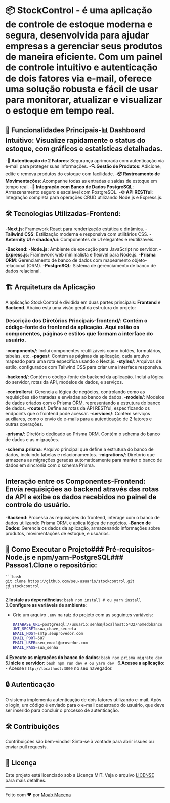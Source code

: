 # 📦 StockControl - é uma aplicação de controle de estoque moderna e segura, desenvolvida para ajudar empresas a gerenciar seus produtos de maneira eficiente. Com um painel de controle intuitivo e autenticação de dois fatores via e-mail, oferece uma solução robusta e fácil de usar para monitorar, atualizar e visualizar o estoque em tempo real.

## 🚀 Funcionalidades Principais-**📊 Dashboard Intuitivo**: Visualize rapidamente o status do estoque, com gráficos e estatísticas detalhadas.
-**🔐 Autenticação de 2 Fatores**: Segurança aprimorada com autenticação via e-mail para proteger suas informações.
-**🔍 Gestão de Produtos**: Adicione, edite e remova produtos do estoque com facilidade.
-**📦 Rastreamento de Movimentações**: Acompanhe todas as entradas e saídas de estoque em tempo real.
-**🔄 Integração com Banco de Dados PostgreSQL**: Armazenamento seguro e escalável com PostgreSQL.
-**⚙️ API RESTful**: Integração completa para operações CRUD utilizando Node.js e Express.js.

## 🛠️ Tecnologias Utilizadas-**Frontend**:
  -**Next.js**: Framework React para renderização estática e dinâmica.
  -**Tailwind CSS**: Estilização moderna e responsiva com utilitários CSS.
  -**Aeternity UI** e **shadcn/ui**: Componentes de UI elegantes e reutilizáveis.

-**Backend**:
  -**Node.js**: Ambiente de execução para JavaScript no servidor.
  -**Express.js**: Framework web minimalista e flexível para Node.js.
  -**Prisma ORM**: Gerenciamento de banco de dados com mapeamento objeto-relacional (ORM).
  -**PostgreSQL**: Sistema de gerenciamento de banco de dados relacional.

## 🏗️ Arquitetura da Aplicação

A aplicação StockControl é dividida em duas partes principais: **Frontend** e **Backend**. Abaixo está uma visão geral da estrutura do projeto:


### Descrição dos Diretórios Principais-**frontend/**: Contém o código-fonte do frontend da aplicação. Aqui estão os componentes, páginas e estilos que formam a interface do usuário.

  -**components/**: Inclui componentes reutilizáveis como botões, formulários, tabelas, etc.
  -**pages/**: Contém as páginas da aplicação, cada arquivo mapeado para uma rota específica usando o Next.js.
  -**styles/**: Arquivos de estilo, configurados com Tailwind CSS para criar uma interface responsiva.

-**backend/**: Contém o código-fonte do backend da aplicação. Inclui a lógica do servidor, rotas da API, modelos de dados, e serviços.

  -**controllers/**: Gerencia a lógica de negócios, controlando como as requisições são tratadas e enviadas ao banco de dados.
  -**models/**: Modelos de dados criados com o Prisma ORM, representando a estrutura do banco de dados.
  -**routes/**: Define as rotas da API RESTful, especificando os endpoints que o frontend pode acessar.
  -**services/**: Contém serviços auxiliares, como o envio de e-mails para a autenticação de 2 fatores e outras operações.

-**prisma/**: Diretório dedicado ao Prisma ORM. Contém o schema do banco de dados e as migrações.

  -**schema.prisma**: Arquivo principal que define a estrutura do banco de dados, incluindo tabelas e relacionamentos.
  -**migrations/**: Diretório que armazena as migrações geradas automaticamente para manter o banco de dados em sincronia com o schema Prisma.

## Interação entre os Componentes-**Frontend**: Envia requisições ao backend através das rotas da API e exibe os dados recebidos no painel de controle do usuário.
-**Backend**: Processa as requisições do frontend, interage com o banco de dados utilizando Prisma ORM, e aplica lógica de negócios.
-**Banco de Dados**: Gerencia os dados da aplicação, armazenando informações sobre produtos, movimentações de estoque, e usuários.

## 📝 Como Executar o Projeto### Pré-requisitos-**Node.js** e **npm/yarn**-**PostgreSQL**### Passos1.**Clone o repositório**:
    ```bash
    git clone https://github.com/seu-usuario/stockcontrol.git
    cd stockcontrol
    ```
2.**Instale as dependências**:
    ```bash
    npm install
    # ou
    yarn install
    ```
3.**Configure as variáveis de ambiente**:
   - Crie um arquivo `.env` na raiz do projeto com as seguintes variáveis:
     ```bash
     DATABASE_URL=postgresql://usuario:senha@localhost:5432/nomedobanco
     JWT_SECRET=sua_chave_secreta
     EMAIL_HOST=smtp.seuprovedor.com
     EMAIL_PORT=587
     EMAIL_USER=seu_email@provedor.com
     EMAIL_PASS=sua_senha
     ```
4.**Execute as migrações do banco de dados**:
    ```bash
    npx prisma migrate dev
    ```
5.**Inicie o servidor**:
    ```bash
    npm run dev
    # ou
    yarn dev
    ```
6.**Acesse a aplicação**:
    - Acesse `http://localhost:3000` no seu navegador.

## 🔒 Autenticação

O sistema implementa autenticação de dois fatores utilizando e-mail. Após o login, um código é enviado para o e-mail cadastrado do usuário, que deve ser inserido para concluir o processo de autenticação.

## 🛠️ Contribuições

Contribuições são bem-vindas! Sinta-se à vontade para abrir issues ou enviar pull requests.

## 📄 Licença

Este projeto está licenciado sob a Licença MIT. Veja o arquivo [LICENSE](LICENSE) para mais detalhes.

---

Feito com ❤️ por [Moab Macena](https://github.com/moabdev)
